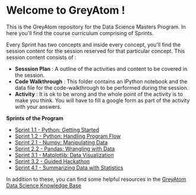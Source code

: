 # Welcome to GreyAtom !

This is the GreyAtom repository for the Data Science Masters Program. In here you'll find the course curriculum comprising of Sprints. 

Every Sprint has two concepts and inside every concept, you'll find the session content for the session reserved for that particular concept. This session content consists of :

- **Sesssion Plan** :   A outline of the activities and content to be covered in the session.
- **Code Walkthrough** :  This folder contains an IPython notebook and the data file for the code-walkthrough to be performed during the session. 
- **Activity** : It is ok to be wrong and the whole point of the activity is to make you think. You will have to fill a google form as part of the activity with your answers.

**Sprints of the Program**
- [Sprint 1.1 - Python: Getting Started](https://github.com/commit-live-students/GLabs_DSMX/blob/master/Sprint%201%20Python%20Fundamentals/1.1%20-%20Python_%20Getting%20Started/Sprint%201.1%20-%20Python%20Getting%20Started.md)
- [Sprint 1.2 - Python: Handling Program Flow](https://github.com/commit-live-students/GLabs_DSMX/blob/master/Sprint%201%20Python%20Fundamentals/1.2_%20Python_%20Handling%20Program%20Flow/Sprint%201.2%20-%20Python%20-%20Handling%20Program%20Flow.md)
- [Sprint 2.1 - Numpy: Manipulating Data](https://github.com/commit-live-students/GLabs_DSMX/tree/master/Sprint%202%20NumPy%20and%20Pandas/2.1%20Manipulating%20Data%20Using%20Numpy)
- [Sprint 2.2 - Pandas: Wrangling with Data](https://github.com/commit-live-students/GLabs_DSMX/tree/master/Sprint%202%20NumPy%20and%20Pandas/2.2%20Data%20Wrangling%20with%20Pandas)
- [Sprint 3.1 - Matplotlib: Data Visualization](https://github.com/commit-live-students/GLabs_DSMX/tree/master/Sprint%203%20Data%20Visualization%20and%20Guided%20Hackathon/3.1%20-%20Data%20Visualization%20with%20Matplotlib)
- [Sprint 3.2 - Guided Hackathon](https://github.com/commit-live-students/GLabs_DSMX/tree/master/Sprint%203%20Data%20Visualization%20and%20Guided%20Hackathon/3.2%20-%20Guided%20Hackathon)
- [Sprint 4.1 - Summarizing Data with Statistics](https://github.com/commit-live-students/GLabs_DSMX/blob/master/Sprint%204%20Statistics%20Foundations/4.1%20-%20Summarizing%20Data%20with%20Statistics/Sprint%204.1%20-%20Summarizing%20Data%20with%20Statistics.md)

In addition to these, you can find some helpful resources in the [GreyAtom Data Science Knowledge Base](https://greyatomedutech.freshdesk.com/support/solutions)
